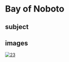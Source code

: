 # Bay of Noboto

## subject

## images

[![23](https://upload.wikimedia.org/wikipedia/commons/thumb/5/56/Bay_of_Noboto.jpg/290px-Bay_of_Noboto.jpg)](https://en.wikipedia.org/wiki/File:Bay_of_Noboto.jpg)
